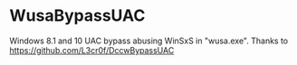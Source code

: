 # WusaBypassUAC
Windows 8.1 and 10 UAC bypass abusing WinSxS in "wusa.exe".  Thanks to https://github.com/L3cr0f/DccwBypassUAC
